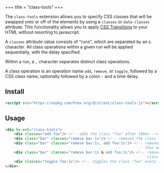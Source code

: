+++
title = "class-tools"
+++

The `class-tools` extension  allows you to specify CSS classes that will be swapped onto or off of the elements by using
a `classes` or `data-classes` attribute.  This functionality allows you to apply
[CSS Transitions](https://developer.mozilla.org/en-US/docs/Web/CSS/CSS_Transitions/Using_CSS_transitions)
to your HTML without resorting to javascript.

A `classes` attribute value consists of "runs", which are separated by an `&` character.  All
class operations within a given run will be applied sequentially, with the delay specified.

Within a run, a `,` character separates distinct class operations.

A class operation is an operation name `add`, `remove`, or `toggle`, followed by a CSS class name,
optionally followed by a colon `:` and a time delay.

## Install

```html
<script src="https://unpkg.com/htmx.org/dist/ext/class-tools.js"></script>
```

## Usage

```html
<div hx-ext="class-tools">
    <div classes="add foo"/> <!-- adds the class "foo" after 100ms -->
    <div class="bar" classes="remove bar:1s"/> <!-- removes the class "bar" after 1s -->
    <div class="bar" classes="remove bar:1s, add foo:1s"/> <!-- removes the class "bar" after 1s
                                                                then adds the class "foo" 1s after that -->
    <div class="bar" classes="remove bar:1s & add foo:1s"/> <!-- removes the class "bar" and adds
                                                                 class "foo" after 1s  -->
    <div classes="toggle foo:1s"/> <!-- toggles the class "foo" every 1s -->
</div>
```
